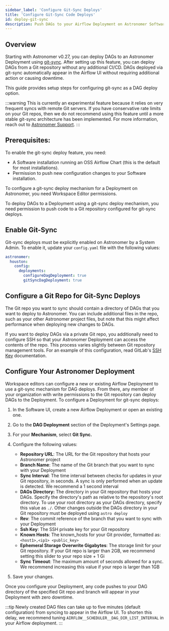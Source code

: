 ```yaml
---
sidebar_label: 'Configure Git-Sync Deploys'
title: 'Configure Git-Sync Code Deploys'
id: deploy-git-sync
description: Push DAGs to your Airflow Deployment on Astronomer Software using git-sync.
---
```


## Overview

Starting with Astronomer v0.27, you can deploy DAGs to an Astronomer Deployment using [git-sync](https://github.com/kubernetes/git-sync). After setting up this feature, you can deploy DAGs from a Git repository without any additional CI/CD. DAGs deployed via git-sync automatically appear in the Airflow UI without requiring additional action or causing downtime.

This guide provides setup steps for configuring git-sync as a DAG deploy option.

:::warning
This is currently an experimental feature because it relies on very frequent syncs with remote Git servers. If you have conservative rate limits on your Git repos, then we do not recommend using this feature until a more stable git-sync architecture has been implemented. For more information, reach out to [Astronomer Support](https://support.astronomer.io/).
:::

## Prerequisites:

To enable the git-sync deploy feature, you need:

- A Software installation running an OSS Airflow Chart (this is the default for most installations).
- Permission to push new configuration changes to your Software installation.

To configure a git-sync deploy mechanism for a Deployment on Astronomer, you need Workspace Editor permissions.

To deploy DAGs to a Deployment using a git-sync deploy mechanism, you need permission to push code to a Git repository configured for git-sync deploys.

## Enable Git-Sync

Git-sync deploys must be explicitly enabled on Astronomer by a System Admin. To enable it, update your `config.yaml` file with the following values:

```yaml
astronomer:
  houston:
    config:
      deployments:
        configureDagDeployment: true
        gitSyncDagDeployment: true
```

## Configure a Git Repo for Git-Sync Deploys

The Git repo you want to sync should contain a directory of DAGs that you want to deploy to Astronomer. You can include additional files in the repo, such as your other Astronomer project files, but note that this might affect performance when deploying new changes to DAGs.

If you want to deploy DAGs via a private Git repo, you additionally need to configure SSH so that your Astronomer Deployment can access the contents of the repo. This process varies slightly between Git repository management tools. For an example of this configuration, read GitLab's [SSH Key](https://docs.gitlab.com/ee/ssh/) documentation.

## Configure Your Astronomer Deployment

Workspace editors can configure a new or existing Airflow Deployment to use a git-sync mechanism for DAG deploys. From there, any member of your organization with write permissions to the Git repository can deploy DAGs to the Deployment. To configure a Deployment for git-sync deploys:

1. In the Software UI, create a new Airflow Deployment or open an existing one.
2. Go to the **DAG Deployment** section of the Deployment's Settings page.
3. For your **Mechanism**, select **Git Sync.**
4. Configure the following values:

    - **Repository URL**: The URL for the Git repository that hosts your Astronomer project
    - **Branch Name**: The name of the Git branch that you want to sync with your Deployment
    - **Sync Interval**: The time interval between checks for updates in your Git repository, in seconds. A sync is only performed when an update is detected. We recommend a 1 second interval
    - **DAGs Directory:** The directory in your Git repository that hosts your DAGs. Specify the directory's path as relative to the repository's root directory. To use your root directory as your DAGs directory, specify this value as `./`. Other changes outside the DAGs directory in your Git repository must be deployed using `astro deploy`
    - **Rev**: The commit reference of the branch that you want to sync with your Deployment
    - **Ssh Key**: The SSH private key for your Git repository
    - **Known Hosts**: The known_hosts for your Git provider, formatted as: `<host1>,<ip1> <public_key>`
    - **Ephemeral Storage Overwrite Gigabytes**: The storage limit for your Git repository. If your Git repo is larger than 2GB, we recommend setting this slider to your repo size + 1 Gi
    - **Sync Timeout**: The maximum amount of seconds allowed for a sync. We recommend increasing this value if your repo is larger than 1GB

5. Save your changes.

Once you configure your Deployment, any code pushes to your DAG directory of the specified Git repo and branch will appear in your Deployment with zero downtime.

:::tip
Newly created DAG files can take up to five minutes (default configuration) from syncing to appear in the Airflow UI. To shorten this delay, we recommend tuning `AIRFLOW__SCHEDULER__DAG_DIR_LIST_INTERVAL` in your Airflow deployment.
:::
